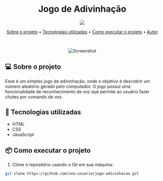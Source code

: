 <h1 align="center">Jogo de Adivinhação</h1>

<p align="center">
  <img src="https://img.shields.io/badge/Status-Conclu%C3%ADdo-brightgreen" />
</p>

<p align="center">
  <a href="#-sobre-o-projeto">Sobre o projeto</a> •
  <a href="#-tecnologias-utilizadas">Tecnologias utilizadas</a> •
  <a href="#-como-executar-o-projeto">Como executar o projeto</a> •
  <a href="#-autor">Autor</a>
</p>

<br>

<p align="center">
  <img src="./screenshot.png" alt="Screenshot">
</p>

## 💻 Sobre o projeto

Esse é um simples jogo de adivinhação, onde o objetivo é descobrir um número aleatório gerado pelo computador. O jogo possui uma funcionalidade de reconhecimento de voz que permite ao usuário fazer chutes por comando de voz.

## 🚀 Tecnologias utilizadas

- HTML
- CSS
- JavaScript

## 📦 Como executar o projeto

1. Clone o repositório usando o Git em sua máquina:

```bash
git clone https://github.com/seu-usuario/jogo-adivinhacao.git